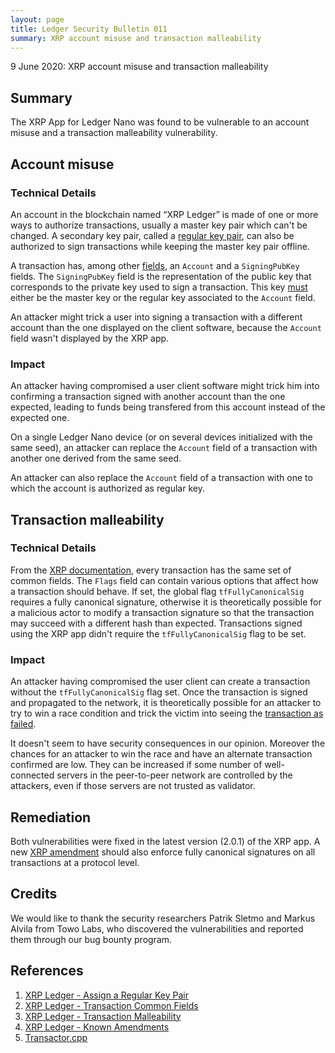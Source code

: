 ```yaml
---
layout: page
title: Ledger Security Bulletin 011
summary: XRP account misuse and transaction malleability
---
```


9 June 2020: XRP account misuse and transaction malleability


## Summary

The XRP App for Ledger Nano was found to be vulnerable to an account misuse and
a transaction malleability vulnerability.


## Account misuse

### Technical Details

An account in the blockchain named “XRP Ledger” is made of one or more ways to
authorize transactions, usually a master key pair which can't be changed. A
secondary key pair, called a [regular key pair](#1), can also be authorized to
sign transactions while keeping the master key pair offline.

A transaction has, among other [fields](#2), an `Account` and a `SigningPubKey`
fields. The `SigningPubKey` field is the representation of the public key that
corresponds to the private key used to sign a transaction. This key [must](#5)
either be the master key or the regular key associated to the `Account` field.

An attacker might trick a user into signing a transaction with a different
account than the one displayed on the client software, because the `Account`
field wasn't displayed by the XRP app.

### Impact

An attacker having compromised a user client software might trick him into
confirming a transaction signed with another account than the one expected,
leading to funds being transfered from this account instead of the expected one.

On a single Ledger Nano device (or on several devices initialized with the same
seed), an attacker can replace the `Account` field of a transaction with another
one derived from the same seed.

An attacker can also replace the `Account` field of a transaction with one to
which the account is authorized as regular key.


## Transaction malleability

### Technical Details

From the [XRP documentation](#2), every transaction has the same set of common
fields. The `Flags` field can contain various options that affect how a
transaction should behave. If set, the global flag `tfFullyCanonicalSig`
requires a fully canonical signature, otherwise it is theoretically possible for
a malicious actor to modify a transaction signature so that the transaction
may succeed with a different hash than expected. Transactions signed using the
XRP app didn't require the `tfFullyCanonicalSig` flag to be set.

### Impact

An attacker having compromised the user client can create a transaction without
the `tfFullyCanonicalSig` flag set. Once the transaction is signed and
propagated to the network, it is theoretically possible for an attacker to try
to win a race condition and trick the victim into seeing the
[transaction as failed](#3).

It doesn't seem to have security consequences in our opinion. Moreover the
chances for an attacker to win the race and have an alternate transaction
confirmed are low. They can be increased if some number of well-connected
servers in the peer-to-peer network are controlled by the attackers, even if
those servers are not trusted as validator.


## Remediation

Both vulnerabilities were fixed in the latest version (2.0.1) of the XRP app. A
new [XRP amendment](#6) should also enforce fully canonical signatures on all
transactions at a protocol level.


## Credits

We would like to thank the security researchers Patrik Sletmo and Markus Alvila
from Towo Labs, who discovered the vulnerabilities and reported them through our
bug bounty program.


## References

1. <a name="1"></a> [XRP Ledger - Assign a Regular Key Pair](https://xrpl.org/assign-a-regular-key-pair.html)
2. <a name="2"></a> [XRP Ledger - Transaction Common Fields](https://xrpl.org/transaction-common-fields.html#global-flags)
3. <a name="3"></a> [XRP Ledger - Transaction Malleability](https://xrpl.org/transaction-malleability.html#exploit-with-malleable-transactions)
4. <a name="4"></a> [XRP Ledger - Known Amendments](https://xrpl.org/known-amendments.html#requirefullycanonicalsig)
5. <a name="5"></a> [Transactor.cpp](https://github.com/ripple/rippled/blob/c624fc9b17644fab9dc6b7419e5cdd76841cfdbc/src/ripple/app/tx/impl/Transactor.cpp#L392-L401)
